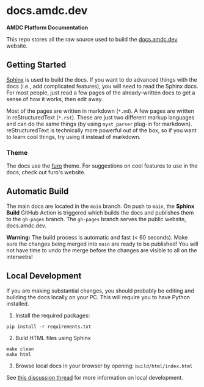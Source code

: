 # docs.amdc.dev

**AMDC Platform Documentation**

This repo stores all the raw source used to build the [docs.amdc.dev](https://docs.amdc.dev/) website.

## Getting Started

[Sphinx](https://www.sphinx-doc.org/en/master/) is used to build the docs.
If you want to do advanced things with the docs (i.e., add complicated features), you will need to read the Sphinx docs.
For most people, just read a few pages of the already-written docs to get a sense of how it works, then edit away.

Most of the pages are written in markdown (`*.md`).
A few pages are written in reStructuredText (`*.rst`).
These are just two different markup languages and can do the same things (by using `myst_parser` plug-in for markdown).
reStructuredText is technically more powerful out of the box, so if you want to learn cool things, try using it instead of markdown.

### Theme

The docs use the [furo](https://pradyunsg.me/furo/) theme.
For suggestions on cool features to use in the docs, check out furo's website.

## Automatic Build

The main docs are located in the `main` branch.
On push to `main`, the **Sphinx Build** GitHub Action is triggered which builds the docs and publishes them to the `gh-pages` branch.
The `gh-pages` branch serves the public website, docs.amdc.dev.

**Warning:** The build process is automatic and fast (< 60 seconds).
Make sure the changes being merged into `main` are ready to be published!
You will not have time to undo the merge before the changes are visible to all on the interwebs!

## Local Development

If you are making substantial changes, you should probably be editing and building the docs locally on your PC.
This will require you to have Python installed.

1. Install the required packages:

```
pip install -r requirements.txt
```

2. Build HTML files using Sphinx

```
make clean
make html
```

3. Browse local docs in your browser by opening: `build/html/index.html`

See [this discussion thread](https://github.com/Severson-Group/docs.amdc.dev/discussions/56) for more information on local development.
